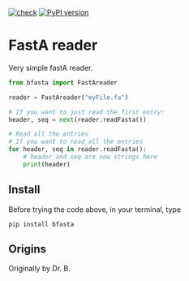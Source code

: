 [![check](https://github.com/retospect/bfasta/actions/workflows/check.yml/badge.svg)](https://github.com/retospect/bfasta/actions/workflows/check.yml)
[![PyPI version](https://badge.fury.io/py/bfasta.svg)](https://badge.fury.io/py/bfasta)

# FastA reader

Very simple fastA reader.

```python
from bfasta import FastAreader

reader = FastAreader("myFile.fa")

# If you want to just read the first entry:
header, seq = next(reader.readFasta())

# Read all the entries
# If you want to read all the entries
for header, seq in reader.readFasta():
    # header and seq are now strings here
    print(header)
```

## Install

Before trying the code above, in your terminal, type 

```shell
pip install bfasta
```

## Origins

Originally by Dr. B. 
